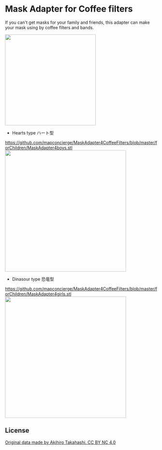 # Mask Adapter for Coffee filters

If you can't get masks for your family and friends, this adapter can make your mask using by coffee filters and bands.


<img src="https://github.com/mapconcierge/MaskAdapter4CoffeeFilters/blob/master/assets/img/example_style.jpg?raw=true" width="300">

* Hearts type ハート型

https://github.com/mapconcierge/MaskAdapter4CoffeeFilters/blob/master/forChildren/MaskAdapter4boys.stl
<a href="https://github.com/mapconcierge/MaskAdapter4CoffeeFilters/blob/master/forChildren/MaskAdapter4boys.stl"><img src="https://github.com/mapconcierge/Modeling/blob/master/assets/img/%E3%82%B9%E3%82%AF%E3%83%AA%E3%83%BC%E3%83%B3%E3%82%B7%E3%83%A7%E3%83%83%E3%83%88%202020-03-12%2019.40.37.png?raw=true" width="400"></a>

* Dinasour type 恐竜型

https://github.com/mapconcierge/MaskAdapter4CoffeeFilters/blob/master/forChildren/MaskAdapter4girls.stl
<a href="https://github.com/mapconcierge/MaskAdapter4CoffeeFilters/blob/master/forChildren/MaskAdapter4boys.stl"><img src="https://github.com/mapconcierge/Modeling/blob/master/assets/img/%E3%82%B9%E3%82%AF%E3%83%AA%E3%83%BC%E3%83%B3%E3%82%B7%E3%83%A7%E3%83%83%E3%83%88%202020-03-12%2019.42.59.png?raw=true" width="400"></a>


## License

<a href="https://github.com/nashitakahashi/Modeling">Original data made by Akihiro Takahashi. CC BY NC 4.0</a>
